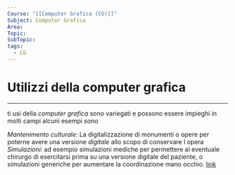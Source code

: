 ```yaml
---
Course: "[[Computer Grafica (CG)]]"
Subject: Computer Grafica
Area: 
Topic: 
SubTopic: 
tags:
  - CG
---
```



# Utilizzi della computer grafica
---
ti usi della _computer grafica_ sono variegati e possono essere impieghi in molti campi alcuni esempi sono

_Mantenimento culturale_: 
	La digitalizzazione di monumenti o opere per poterne avere una versione _digitale_ allo scopo di conservare l opera 
 _Simulazioni_: 
	 ad esempio simulazioni mediche per permettere al eventuale chirurgo di esercitarsi prima su una versione digitale del paziente, o simulazioni generiche per aumentare la coordinazione mano occhio. [link](https://www.washingtonpost.com/video-games/2020/01/09/surgery-simulators-medical-mishaps-space-video-games-are-helping-doctors-do-their-jobs/) 
 